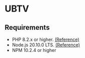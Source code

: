 # UBTV

## Requirements
- PHP 8.2.x or higher. [(Reference)][PHP Download Page]
- Node.js 20.10.0 LTS. [(Reference)][Node.js Download Page]
- NPM 10.2.4 or higher

[PHP Download Page]: https://www.php.net/downloads.php
[Node.js Download Page]: https://nodejs.org/en/download